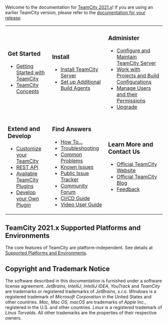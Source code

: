 [//]: # (title: TeamCity Documentation)
[//]: # (auxiliary-id: TeamCity Documentation)

Welcome to the documentation for [TeamCity 2021.x](https://www.jetbrains.com/teamcity/)! If you are using an earlier TeamCity version, please refer to the [documentation for your release](https://confluence.jetbrains.com/display/TW/Documentation).

<table>
<tr>
</tr>

<tr>

<td>

### Get Started

* [Getting Started with TeamCity](getting-started-with-teamcity.md)   
* [TeamCity Concepts](introduction-to-teamcity-terminology.md)
    
</td>

<td>
    
### Install
    
* [Install TeamCity Server](installation.md)  
* [Set up Additional Build Agents](setting-up-and-running-additional-build-agents.md)
    
</td>

<td>

### Administer  
    
* [Configure and Maintain TeamCity Server](teamcity-configuration-and-maintenance.md) 
* [Work with Projects and Build Configurations](managing-projects-and-build-configurations.md) 
* [Manage Users and their Permissions](managing-user-accounts-groups-and-permissions.md) 
* [Upgrade](upgrade.md)

</td> </tr>

<tr>

<td>

 ### Extend and Develop 
     
* [Customize your TeamCity](extending-teamcity.md) 
* [REST API](https://www.jetbrains.com/help/teamcity/rest/teamcity-rest-api-documentation.html)
* [Available TeamCity Plugins](https://plugins.jetbrains.com/?teamcity) 
* [Develop your Own Plugin](https://plugins.jetbrains.com/docs/teamcity/)
    
</td>

<td>
       
### Find Answers
    
* [How To...](how-to.md)
* [Troubleshooting](troubleshooting.md)
* [Common Problems](common-problems.md)
* [Known Issues](known-issues.md)
* [Public Issue Tracker](http://youtrack.jetbrains.net/issues/TW)
* [Community Forum](http://jb.gg/teamcity-forum)
* [CI/CD Guide](https://www.jetbrains.com/teamcity/ci-cd-guide/)
* [Video User Guide](http://blog.jetbrains.com/teamcity/2013/05/teamcity-user-guide-courseware/)
    
</td>

   
<td>
 
### Learn More and Contact Us
   
* [Official TeamCity Website](http://www.jetbrains.com/teamcity)
* [Official TeamCity Blog](http://blogs.jetbrains.com/teamcity/)
* [Feedback](feedback.md)
    
</td></tr>
</table>







 

## TeamCity 2021.x Supported Platforms and Environments

The core features of TeamCity are platform-independent. See details at [Supported Platforms and Environments](supported-platforms-and-environments.md). 

[//]: # (Internal note. Do not delete. "TeamCity Documentationd313e156.txt")    

## Copyright and Trademark Notice

The software described in this documentation is furnished under a software license agreement.  _JetBrains_, _IntelliJ_, _IntelliJ IDEA_, _YouTrack_ and _TeamCity_ are trademarks or registered trademarks of _JetBrains, s.r.o._  _Windows_ is a registered trademark of _Microsoft Corporation_ in the United States and other countries. _Mac,_ _Mac OS, macOS_ are trademarks of _Apple Inc._, registered in the U.S. and other countries. _Linux_ is a registered trademark of _Linus Torvalds_. All other trademarks are the properties of their respective owners.
